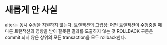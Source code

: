 

# 새롭게 안 사실
alter는 동시 수정을 지원하지 않는다.
트랜잭션의 고립성: 어떤 트랜잭션이 수행중일 때 다른 트랜잭션의 영향을 받아 잘못된 결과를 도출하지 않는 것
ROLLBACK 구문은 commit 되지 않은 상위의 모든 transaction을 모두 rollback한다.